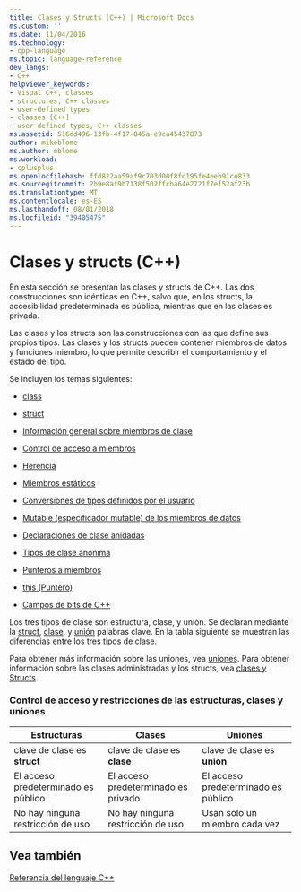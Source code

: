 ```yaml
---
title: Clases y Structs (C++) | Microsoft Docs
ms.custom: ''
ms.date: 11/04/2016
ms.technology:
- cpp-language
ms.topic: language-reference
dev_langs:
- C++
helpviewer_keywords:
- Visual C++, classes
- structures, C++ classes
- user-defined types
- classes [C++]
- user-defined types, C++ classes
ms.assetid: 516dd496-13fb-4f17-845a-e9ca45437873
author: mikeblome
ms.author: mblome
ms.workload:
- cplusplus
ms.openlocfilehash: ffd822aa59af9c703d00f8fc195fe4eeb91ce833
ms.sourcegitcommit: 2b9e8af9b7138f502ffcba64e2721f7ef52af23b
ms.translationtype: MT
ms.contentlocale: es-ES
ms.lasthandoff: 08/01/2018
ms.locfileid: "39405475"
---
```

# <a name="classes-and-structs-c"></a>Clases y structs (C++)
En esta sección se presentan las clases y structs de C++. Las dos construcciones son idénticas en C++, salvo que, en los structs, la accesibilidad predeterminada es pública, mientras que en las clases es privada.  
  
 Las clases y los structs son las construcciones con las que define sus propios tipos. Las clases y los structs pueden contener miembros de datos y funciones miembro, lo que permite describir el comportamiento y el estado del tipo.  
  
 Se incluyen los temas siguientes:  
  
-   [class](../cpp/class-cpp.md)  
  
-   [struct](../cpp/struct-cpp.md)  
  
-   [Información general sobre miembros de clase](../cpp/class-member-overview.md)  
  
-   [Control de acceso a miembros](../cpp/member-access-control-cpp.md)  
  
-   [Herencia](../cpp/inheritance-cpp.md)  
  
-   [Miembros estáticos](../cpp/static-members-cpp.md)  
  
-   [Conversiones de tipos definidos por el usuario](../cpp/user-defined-type-conversions-cpp.md)  
  
-   [Mutable (especificador mutable) de los miembros de datos](../cpp/mutable-data-members-cpp.md)  
  
-   [Declaraciones de clase anidadas](../cpp/nested-class-declarations.md)  
  
-   [Tipos de clase anónima](../cpp/anonymous-class-types.md)  
  
-   [Punteros a miembros](../cpp/pointers-to-members.md)  
  
-   [this (Puntero)](../cpp/this-pointer.md)  
  
-   [Campos de bits de C++](../cpp/cpp-bit-fields.md)  
  
 Los tres tipos de clase son estructura, clase, y unión. Se declaran mediante la [struct](../cpp/struct-cpp.md), [clase](../cpp/class-cpp.md), y [unión](../cpp/unions.md) palabras clave. En la tabla siguiente se muestran las diferencias entre los tres tipos de clase.  
  
 Para obtener más información sobre las uniones, vea [uniones](../cpp/unions.md). Para obtener información sobre las clases administradas y los structs, vea [clases y Structs](../windows/classes-and-structs-cpp-component-extensions.md).  
  
### <a name="access-control-and-constraints-of-structures-classes-and-unions"></a>Control de acceso y restricciones de las estructuras, clases y uniones  
  
|Estructuras|Clases|Uniones|  
|----------------|-------------|------------|  
|clave de clase es **struct**|clave de clase es **clase**|clave de clase es **union**|  
|El acceso predeterminado es público|El acceso predeterminado es privado|El acceso predeterminado es público|  
|No hay ninguna restricción de uso|No hay ninguna restricción de uso|Usan solo un miembro cada vez|  
  
## <a name="see-also"></a>Vea también  
 [Referencia del lenguaje C++](../cpp/cpp-language-reference.md)